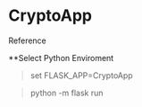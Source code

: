 # CryptoApp

Reference

**Select Python Enviroment

> set FLASK_APP=CryptoApp

> python -m flask run

